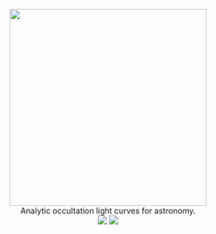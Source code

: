 <p align="center">
  <img width = "350" src="https://github.com/rodluger/starry/blob/master/starry.png?raw=true"/>
  <br>
  Analytic occultation light curves for astronomy.
  <br>
  <a href="https://travis-ci.org/rodluger/starry/"><img src="https://travis-ci.org/rodluger/starry.svg?branch=master"/></a>
  <a href="https://docs.google.com/viewer?url=https://github.com/rodluger/starry/raw/pdf/starry.pdf"><img src="https://img.shields.io/badge/read-the_paper-brightgreen.svg?style=flat"/></a>
</p>
